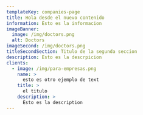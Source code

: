 ```yaml
---
templateKey: companies-page
title: Hola desde el nuevo contenido
information: Esto es la informacion
imageBanner:
  image: /img/doctors.png
  alt: Doctors
imageSecond: /img/doctors.png
titleSecondSection: Titulo de la segunda seccion
description: Esto es la descrpicion
clients:
  - image: /img/para-empresas.png
    name: >
      esto es otro ejemplo de text
    title: >
      el titulo
    description: >
      Esto es la description
---
```


